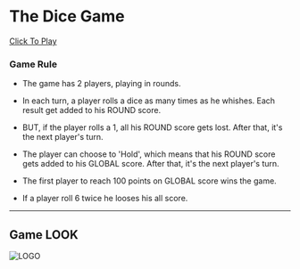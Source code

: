 # The Dice Game

[Click To Play](https://github.com/Siddhant2155/The-Dice-Game)

### Game Rule

- The game has 2 players, playing in rounds.

- In each turn, a player rolls a dice as many times as he whishes. Each result get added to his ROUND score.

- BUT, if the player rolls a 1, all his ROUND score gets lost. After that, it's the next player's turn.
- The player can choose to 'Hold', which means that his ROUND score gets added to his GLOBAL score. After that, it's the next player's turn.
- The first player to reach 100 points on GLOBAL score wins the game.
- If a player roll 6 twice he looses his all score.

---

## Game LOOK

![LOGO](https://github.com/Siddhant2155/The-Dice-Game/blob/master/image/gameLook.png)
